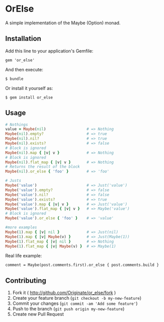 # OrElse

A simple implementation of the Maybe (Option) monad.

## Installation

Add this line to your application's Gemfile:

    gem 'or_else'

And then execute:

    $ bundle

Or install it yourself as:

    $ gem install or_else

## Usage

```ruby
# Nothings
value = Maybe(nil)                  # => Nothing
Maybe(nil).empty?                   # => true
Maybe(nil).nil?                     # => true
Maybe(nil).exists?                  # => false
# Block is ignored
Maybe(nil).map { |v| v }            # => Nothing
# Block is ignored
Maybe(nil).flat_map { |v| v }       # => Nothing
# Returns the result of the block
Maybe(nil).or_else { 'foo' }        # => 'foo'

# Justs
Maybe('value')                      # => Just('value')
Maybe('value').empty?               # => false
Maybe('value').nil?                 # => false
Maybe('value').exists?              # => true
Maybe('value').map { |v| v }        # => Just('value')
Maybe('value').flat_map { |v| v }   # => Maybe('value')
# Block is ignored
Maybe('value').or_else { 'foo' }    # => 'value'

#more examples
Maybe(1).map { |v| nil }            # => Just(nil)
Maybe(1).map { |v| Maybe(v) }       # => Just(Maybe(1))
Maybe(1).flat_map { |v| nil }       # => Nothing
Maybe(1).flat_map { |v| Maybe(v) }  # => Maybe(1)
```

Real life example:

```
comment = Maybe(post.comments.first).or_else { post.comments.build }
```

## Contributing

1. Fork it ( http://github.com/Originate/or_else/fork )
2. Create your feature branch (`git checkout -b my-new-feature`)
3. Commit your changes (`git commit -am 'Add some feature'`)
4. Push to the branch (`git push origin my-new-feature`)
5. Create new Pull Request
